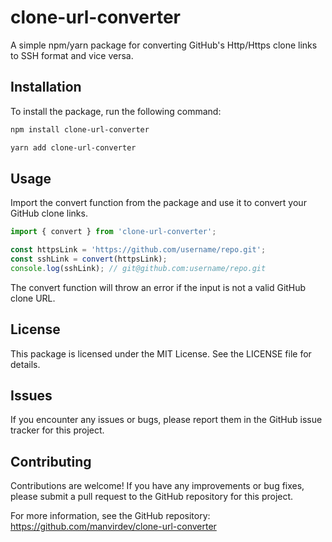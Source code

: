 # clone-url-converter

A simple npm/yarn package for converting GitHub's Http/Https clone links to SSH format and vice versa.

## Installation

To install the package, run the following command:

```bash
npm install clone-url-converter
```

```bash
yarn add clone-url-converter
```

## Usage
Import the convert function from the package and use it to convert your GitHub clone links.

```js
import { convert } from 'clone-url-converter';

const httpsLink = 'https://github.com/username/repo.git';
const sshLink = convert(httpsLink);
console.log(sshLink); // git@github.com:username/repo.git
```

The convert function will throw an error if the input is not a valid GitHub clone URL.

## License
This package is licensed under the MIT License. See the LICENSE file for details.

## Issues
If you encounter any issues or bugs, please report them in the GitHub issue tracker for this project.

## Contributing
Contributions are welcome! If you have any improvements or bug fixes, please submit a pull request to the GitHub repository for this project.

For more information, see the GitHub repository: https://github.com/manvirdev/clone-url-converter